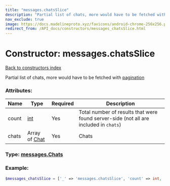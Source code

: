 ```yaml
---
title: "messages.chatsSlice"
description: "Partial list of chats, more would have to be fetched with pagination"
nav_exclude: true
image: https://docs.madelineproto.xyz/favicons/android-chrome-256x256.png
redirect_from: /API_docs/constructors/messages_chatsSlice.html
---
```

# Constructor: messages.chatsSlice  
[Back to constructors index](/API_docs/constructors/index.html)



Partial list of chats, more would have to be fetched with [pagination](https://core.telegram.org/api/offsets)

### Attributes:

| Name     |    Type       | Required | Description |
|----------|---------------|----------|-------------|
|count|[int](/API_docs/types/int.html) | Yes|Total number of results that were found server-side (not all are included in `chats`)|
|chats|Array of [Chat](/API_docs/types/Chat.html) | Yes|Chats|



### Type: [messages.Chats](/API_docs/types/messages.Chats.html)


### Example:

```php
$messages_chatsSlice = ['_' => 'messages.chatsSlice', 'count' => int, 'chats' => [Chat, Chat]];
```  
